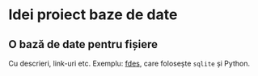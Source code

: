 # Idei proiect baze de date

## O bază de date pentru fișiere
Cu descrieri, link-uri etc. Exemplu: [fdes](https://github.com/jmh2012/fdes), care folosește `sqlite` și Python.
